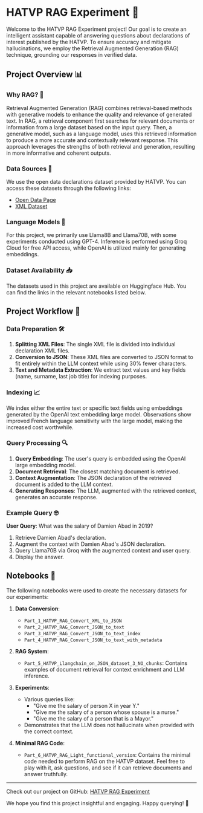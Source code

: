 # HATVP RAG Experiment 🚀

Welcome to the HATVP RAG Experiment project! Our goal is to create an intelligent assistant capable of answering questions about declarations of interest published by the HATVP. To ensure accuracy and mitigate hallucinations, we employ the Retrieval Augmented Generation (RAG) technique, grounding our responses in verified data.

## Project Overview 📊

### Why RAG? 🤔

Retrieval Augmented Generation (RAG) combines retrieval-based methods with generative models to enhance the quality and relevance of generated text. In RAG, a retrieval component first searches for relevant documents or information from a large dataset based on the input query. Then, a generative model, such as a language model, uses this retrieved information to produce a more accurate and contextually relevant response. This approach leverages the strengths of both retrieval and generation, resulting in more informative and coherent outputs.

### Data Sources 📂

We use the open data declarations dataset provided by HATVP. You can access these datasets through the following links:
- [Open Data Page](https://www.hatvp.fr/open-data/)
- [XML Dataset](https://www.hatvp.fr/livraison/merge/declarations.xml)

### Language Models 🧠

For this project, we primarily use Llama8B and Llama70B, with some experiments conducted using GPT-4. Inference is performed using Groq Cloud for free API access, while OpenAI is utilized mainly for generating embeddings.

### Dataset Availability 📥

The datasets used in this project are available on Huggingface Hub. You can find the links in the relevant notebooks listed below.

## Project Workflow 🔄

### Data Preparation 🛠️

1. **Splitting XML Files**: The single XML file is divided into individual declaration XML files.
2. **Conversion to JSON**: These XML files are converted to JSON format to fit entirely within the LLM context while using 30% fewer characters.
3. **Text and Metadata Extraction**: We extract text values and key fields (name, surname, last job title) for indexing purposes.

### Indexing 📈

We index either the entire text or specific text fields using embeddings generated by the OpenAI text embedding large model. Observations show improved French language sensitivity with the large model, making the increased cost worthwhile.

### Query Processing 🔍

1. **Query Embedding**: The user's query is embedded using the OpenAI large embedding model.
2. **Document Retrieval**: The closest matching document is retrieved.
3. **Context Augmentation**: The JSON declaration of the retrieved document is added to the LLM context.
4. **Generating Responses**: The LLM, augmented with the retrieved context, generates an accurate response.

### Example Query 🤓

**User Query**: What was the salary of Damien Abad in 2019?
1. Retrieve Damien Abad's declaration.
2. Augment the context with Damien Abad's JSON declaration.
3. Query Llama70B via Groq with the augmented context and user query.
4. Display the answer.

## Notebooks 📒

The following notebooks were used to create the necessary datasets for our experiments:

1. **Data Conversion**:
   - `Part_1_HATVP_RAG_Convert_XML_to_JSON`
   - `Part_2_HATVP_RAG_Convert_JSON_to_text`
   - `Part_3_HATVP_RAG_Convert_JSON_to_text_index`
   - `Part_4_HATVP_RAG_Convert_JSON_to_text_with_metadata`

2. **RAG System**:
   - `Part_5_HATVP_Llangchain_on_JSON_dataset_3_NO_chunks`: Contains examples of document retrieval for context enrichment and LLM inference.

3. **Experiments**:
   - Various queries like:
     - "Give me the salary of person X in year Y."
     - "Give me the salary of a person whose spouse is a nurse."
     - "Give me the salary of a person that is a Mayor."
   - Demonstrates that the LLM does not hallucinate when provided with the correct context.

4. **Minimal RAG Code**:
   - `Part_6_HATVP_RAG_Light_functional_version`: Contains the minimal code needed to perform RAG on the HATVP dataset. Feel free to play with it, ask questions, and see if it can retrieve documents and answer truthfully.

---

Check out our project on GitHub: [HATVP RAG Experiment](https://github.com/louispaulet/hatvp_rag)

We hope you find this project insightful and engaging. Happy querying! 🎉
